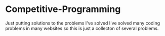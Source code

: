 # Competitive-Programming
Just putting solutions to the problems I've solved
I've solved many coding problems in many websites so this is just a collecton of several problems.
